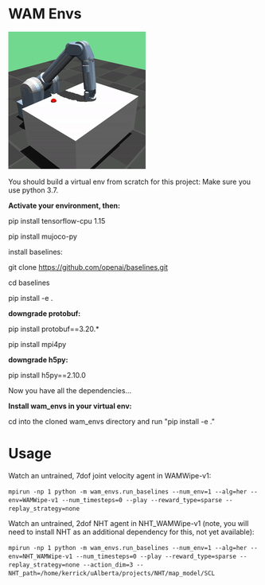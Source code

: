 # WAM Envs

![Alt text](/gifs/wamwipe.gif?raw=true "Optional Title")


You should build a virtual env from scratch for this project: Make sure you use python 3.7.

**Activate your environment, then:**

pip install tensorflow-cpu 1.15

pip install mujoco-py

install baselines:

git clone https://github.com/openai/baselines.git

cd baselines

pip install -e .

**downgrade protobuf:**

pip install protobuf==3.20.*

pip install mpi4py

**downgrade h5py:**

pip install h5py==2.10.0

Now you have all the dependencies...

**Install wam_envs in your virtual env:**

cd into the cloned wam_envs directory and run "pip install -e ."

# Usage

Watch an untrained, 7dof joint velocity agent in WAMWipe-v1:

`mpirun -np 1 python -m wam_envs.run_baselines --num_env=1 --alg=her --env=WAMWipe-v1 --num_timesteps=0 --play --reward_type=sparse --replay_strategy=none`

Watch an untrained, 2dof NHT agent in NHT_WAMWipe-v1 (note, you will need to install NHT as an additional dependency for this, not yet available):

`mpirun -np 1 python -m wam_envs.run_baselines --num_env=1 --alg=her --env=NHT_WAMWipe-v1 --num_timesteps=0 --play --reward_type=sparse --replay_strategy=none --action_dim=3 --NHT_path=/home/kerrick/uAlberta/projects/NHT/map_model/SCL`